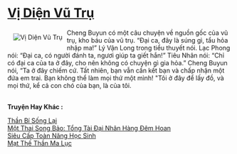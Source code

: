 <a href="https://truyenwiki.net/vi-dien-vu-tru.36945/" title="Vị Diện Vũ Trụ"><h1>Vị Diện Vũ Trụ</h1></a><div style="display:table"><img align="right" style="float: left; padding: 10px;" src="https://truyenwiki.net/a/img/str/src/36945.jpg" alt="Vị Diện Vũ Trụ">Cheng Buyun có một câu chuyện về nguồn gốc của vũ trụ, kho báu của vũ trụ. “Đại ca, đây là súng gì, tẩu hỏa nhập ma!” Lý Vận Long trong tiểu thuyết nói. Lạc Phong nói: “Đại ca, có người đánh ta, ngươi giúp ta giết hắn!” Tiêu Nhân nói: “Chỉ có đại ca của ta ở đây, cho nên không có chuyện gì gia hỏa.” Cheng Buyun nói, “Ta ở đây chiếm cứ. Tất nhiên, bạn vẫn cần kết bạn và chấp nhận một đứa em trai. Bạn không thể làm mọi thứ một mình! "Tôi ở đây để lấy đồ, và mọi thứ, kể cả con chó của bạn, là của tôi.</div><p><br><b>Truyện Hay Khác :</b></p><a href="https://truyenwiki.net/than-bi-song-lai.36648/" alt="Thần Bí Sống Lại">Thần Bí Sống Lại</a><br/><a href="https://github.com/nownovels/wikidich/tree/master/truyenhay/36368" alt="Một Thai Song Bảo: Tổng Tài Đại Nhân Hàng Đêm Hoan">Một Thai Song Bảo: Tổng Tài Đại Nhân Hàng Đêm Hoan</a><br/><a href="https://github.com/nownovels/wikidich/tree/master/truyenhay/36432" alt="Siêu Cấp Toàn Năng Học Sinh">Siêu Cấp Toàn Năng Học Sinh</a><br/><a href="https://github.com/nownovels/wikidich/tree/master/truyenhay/36066" alt="Mạt Thế Thần Ma Lục">Mạt Thế Thần Ma Lục</a><br/>